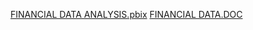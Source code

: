 [FINANCIAL DATA ANALYSIS.pbix](https://drive.google.com/file/d/1-zIjq_6nBLTRgxQiba4GnKvpdy0ln7rN/view?usp=sharing)
[FINANCIAL DATA.DOC](https://docs.google.com/document/d/11qJrScjfprdPWBeOl-K9i6u9A6TKjT5UdNQMQjs_QzE/edit?usp=sharing)
